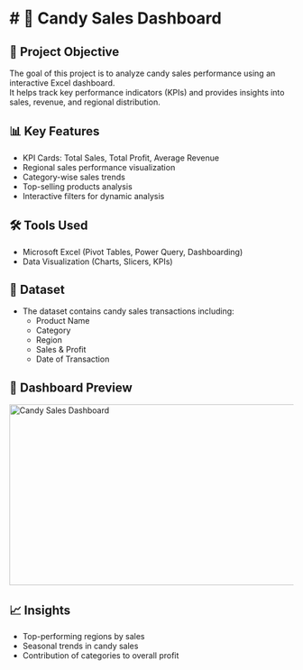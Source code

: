 # # 🍬 Candy Sales Dashboard

## 📌 Project Objective
The goal of this project is to analyze candy sales performance using an interactive Excel dashboard.  
It helps track key performance indicators (KPIs) and provides insights into sales, revenue, and regional distribution.
## 📊 Key Features
- KPI Cards: Total Sales, Total Profit, Average Revenue
- Regional sales performance visualization
- Category-wise sales trends
- Top-selling products analysis
- Interactive filters for dynamic analysis

## 🛠 Tools Used
- Microsoft Excel (Pivot Tables, Power Query, Dashboarding)
- Data Visualization (Charts, Slicers, KPIs)

## 📂 Dataset
- The dataset contains candy sales transactions including:
  - Product Name
  - Category
  - Region
  - Sales & Profit
  - Date of Transaction

## 📸 Dashboard Preview

<img width="902" height="321" alt="Candy Sales Dashboard" src="https://github.com/user-attachments/assets/f127142f-08c3-41b4-9e96-f6dd519026f7" />


## 📈 Insights
- Top-performing regions by sales
- Seasonal trends in candy sales
- Contribution of categories to overall profit
